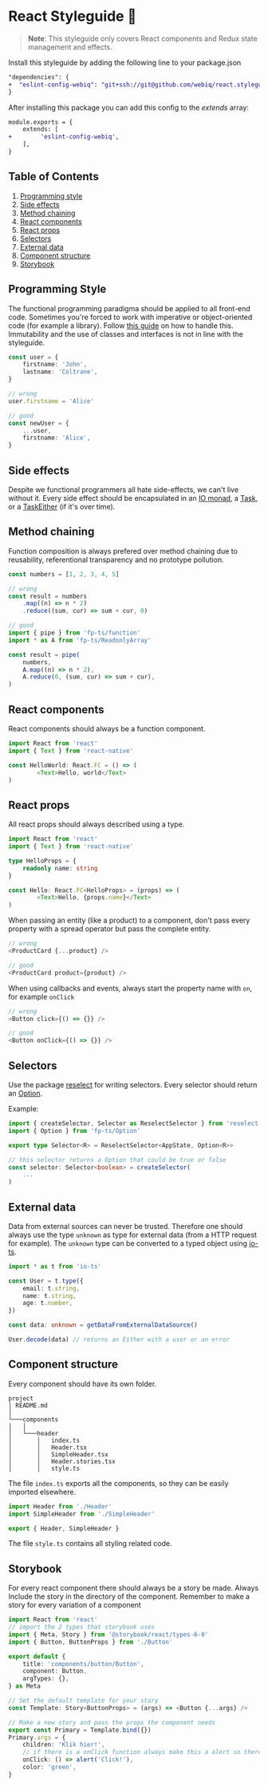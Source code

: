# React Styleguide 💅
> **Note**: This styleguide only covers React components and Redux state management and effects.

Install this styleguide by adding the following line to your package.json
```diff
"dependencies": {
+  "eslint-config-webiq": "git+ssh://git@github.com/webiq/react.styleguide.git",
}
```
After installing this package you can add this config to the *extends* array:
```diff
module.exports = {
    extends: [
+        'eslint-config-webiq',
    ],
}
```

## Table of Contents
  1. [Programming style](#programming-style)
  2. [Side effects](#side-effects)
  3. [Method chaining](#method-chaining)
  4. [React components](#react-components)
  5. [React props](#react-props)
  6. [Selectors](#selectors)
  7. [External data](#external-data)
  8. [Component structure](#component-structure)
  9. [Storybook](#storybook)
  

## Programming Style
The functional programming paradigma should be applied to all front-end code.
Sometimes you're forced to work with imperative or object-oriented code (for example a library). Follow [this guide](https://dev.to/gcanti/interoperability-with-non-functional-code-using-fp-ts-432e) on how to handle this.
Immutability and the use of classes and interfaces is not in line with the styleguide.

```typescript
const user = {
    firstname: 'John',
    lastname: 'Coltrane',
}

// wrong
user.firstname = 'Alice'

// good
const newUser = {
    ...user,
    firstname: 'Alice',
}
```

## Side effects
Despite we functional programmers all hate side-effects, we can't live without it.
Every side effect should be encapsulated in an [IO monad](https://gcanti.github.io/fp-ts/modules/IO.ts.html), a [Task](https://gcanti.github.io/fp-ts/modules/Task.ts.html), or a [TaskEither](https://gcanti.github.io/fp-ts/modules/TaskEither.ts.html) (if it's over time).

## Method chaining
Function composition is always prefered over method chaining due to reusability, referentional transparency and no prototype pollution.

```typescript
const numbers = [1, 2, 3, 4, 5]

// wrong
const result = numbers
    .map((n) => n * 2)
    .reduce((sum, cur) => sum + cur, 0)

// good
import { pipe } from 'fp-ts/function'
import * as A from 'fp-ts/ReadonlyArray'

const result = pipe(
    numbers,
    A.map((n) => n * 2),
    A.reduce(0, (sum, cur) => sum + cur),
)
```

## React components
React components should always be a function component.

```typescript
import React from 'react'
import { Text } from 'react-native'

const HelloWorld: React.FC = () => (
        <Text>Hello, world</Text>
)
```

## React props
All react props should always described using a type.
```typescript
import React from 'react'
import { Text } from 'react-native'

type HelloProps = {
    readonly name: string
}

const Hello: React.FC<HelloProps> = (props) => (
        <Text>Hello, {props.name}</Text>
)
```

When passing an entity (like a product) to a component, don't pass every property with a spread operator but pass the complete entity.
```typescript
// wrong
<ProductCard {...product} />

// good
<ProductCard product={product} />
```

When using callbacks and events, always start the property name with `on`, for example `onClick`
```typescript
// wrong
<Button click={() => {}} />

// good
<Button onClick={() => {}} />
```

## Selectors
Use the package [reselect](https://github.com/reduxjs/reselect) for writing selectors.
Every selector should return an [Option](https://gcanti.github.io/fp-ts/modules/Option.ts.html).

Example:
```typescript
import { createSelector, Selector as ReselectSelector } from 'reselect'
import { Option } from 'fp-ts/Option'

export type Selector<R> = ReselectSelector<AppState, Option<R>>

// this selector returns a Option that could be true or false
const selector: Selector<boolean> = createSelector(
	...
)
```

## External data
Data from external sources can never be trusted. Therefore one should always use the type `unknown` as type for external data (from a HTTP request for example).
The `unknown` type can be converted to a typed object using [io-ts](https://github.com/gcanti/io-ts).

```typescript
import * as t from 'io-ts'

const User = t.type({
	email: t.string,
	name: t.string,
	age: t.number,
})

const data: unknown = getDataFromExternalDataSource()

User.decode(data) // returns an Either with a user or an error
```

## Component structure
Every component should have its own folder.

```
project
│ README.md
│
└───components
│   │
│   └───header
│       │   index.ts
│       │   Header.tsx
│       │   SimpleHeader.tsx
│       │   Header.stories.tsx
│       │   style.ts
```

The file `index.ts` exports all the components, so they can be easily imported elsewhere.
```typescript
import Header from './Header'
import SimpleHeader from './SimpleHeader'

export { Header, SimpleHeader }
```

The file `style.ts` contains all styling related code.


## Storybook
For every react component there should always be a story be made. Always Include the story in the directory of the component.
Remember to make a story for every variation of a component

```typescript
import React from 'react'
// import the 2 types that storybook uses 
import { Meta, Story } from '@storybook/react/types-6-0'
import { Button, ButtonProps } from './Button'

export default {
    title: 'components/button/Button',
    component: Button,
    argTypes: {},
} as Meta

// Set the default template for your story 
const Template: Story<ButtonProps> = (args) => <Button {...args} />

// Make a new story and pass the props the component needs 
export const Primary = Template.bind({})
Primary.args = {
    children: 'Klik hier!',
    // if there is a onClick function always make this a alert so there is a interaction
    onClick: () => alert('Click!'),
    color: 'green',
}
```
